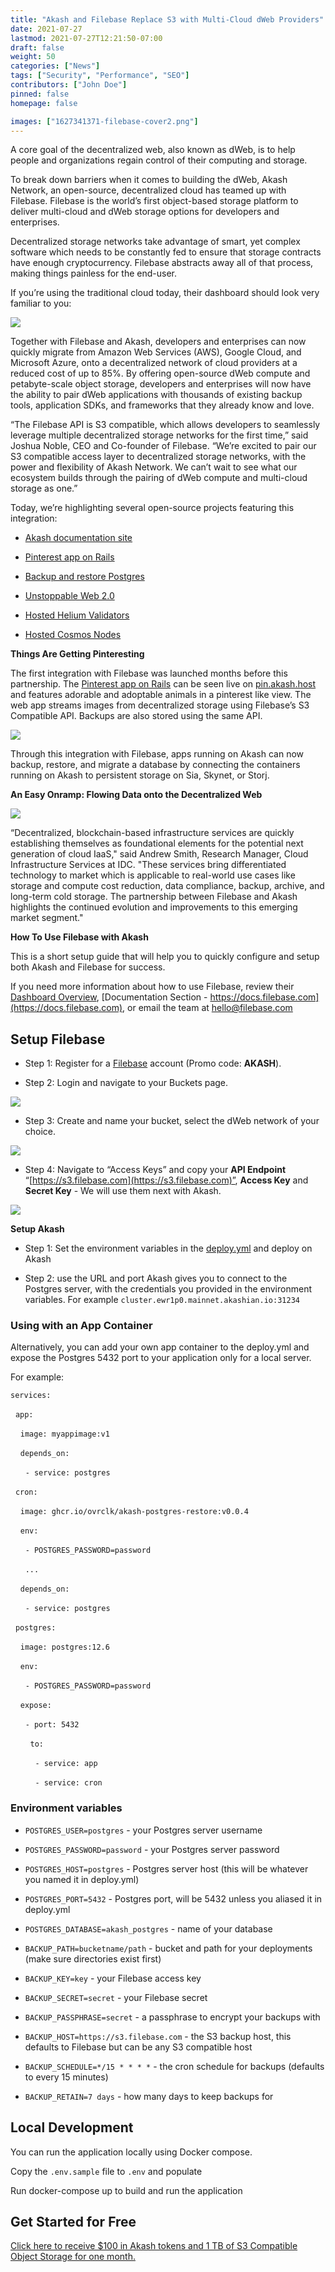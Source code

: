 ```yaml
---
title: "Akash and Filebase Replace S3 with Multi-Cloud dWeb Providers"
date: 2021-07-27
lastmod: 2021-07-27T12:21:50-07:00
draft: false
weight: 50
categories: ["News"]
tags: ["Security", "Performance", "SEO"]
contributors: ["John Doe"]
pinned: false
homepage: false

images: ["1627341371-filebase-cover2.png"]
---
```

A core goal of the decentralized web, also known as dWeb, is to help people and organizations regain control of their computing and storage. 

To break down barriers when it comes to building the dWeb, Akash Network, an open-source, decentralized cloud has teamed up with Filebase. Filebase is the world’s first object-based storage platform to deliver multi-cloud and dWeb storage options for developers and enterprises.

  
Decentralized storage networks take advantage of smart, yet complex software which needs to be constantly fed to ensure that storage contracts have enough cryptocurrency. Filebase abstracts away all of that process, making things painless for the end-user.  

If you’re using the traditional cloud today, their dashboard should look very familiar to you:

![](https://www.datocms-assets.com/45776/1627339911-image.png)

Together with Filebase and Akash, developers and enterprises can now quickly migrate from Amazon Web Services (AWS), Google Cloud, and Microsoft Azure, onto a decentralized network of cloud providers at a reduced cost of up to 85%. By offering open-source dWeb compute and petabyte-scale object storage, developers and enterprises will now have the ability to pair dWeb applications with thousands of existing backup tools, application SDKs, and frameworks that they already know and love. 

“The Filebase API is S3 compatible, which allows developers to seamlessly leverage multiple decentralized storage networks for the first time,” said Joshua Noble, CEO and Co-founder of Filebase. “We’re excited to pair our S3 compatible access layer to decentralized storage networks, with the power and flexibility of Akash Network. We can’t wait to see what our ecosystem builds through the pairing of dWeb compute and multi-cloud storage as one.”

Today, we’re highlighting several open-source projects featuring this integration:

*   [Akash documentation site](http://docs.akash.network/) 
    
*   [Pinterest app on Rails](https://github.com/ovrclk/akash-on-rails) 
    
*   [Backup and restore Postgres](https://docs.akash.network/deploy/postgresql-restore-backup) 
    
*   [Unstoppable Web 2.0](https://docs.akash.network/deploy/unstoppable-web-2.0)
    
*   [Hosted Helium Validators](https://github.com/filebase/helium-on-akash)
    
*   [Hosted Cosmos Nodes](https://github.com/ovrclk/cosmos-omnibus)
    

**Things Are Getting Pinteresting**

The first integration with Filebase was launched months before this partnership. The [Pinterest app on Rails](https://github.com/ovrclk/akash-on-rails) can be seen live on [pin.akash.host](http://pin.akash.host) and features adorable and adoptable animals in a pinterest like view. The web app streams images from decentralized storage using Filebase’s S3 Compatible API. Backups are also stored using the same API.

![](https://www.datocms-assets.com/45776/1627339962-image-1.png)

Through this integration with Filebase, apps running on Akash can now backup, restore, and migrate a database by connecting the containers running on Akash to persistent storage on Sia, Skynet, or Storj. 

**An Easy Onramp: Flowing Data onto the Decentralized Web**

![](https://www.datocms-assets.com/45776/1627340002-image-2.png)

“Decentralized, blockchain-based infrastructure services are quickly establishing themselves as foundational elements for the potential next generation of cloud IaaS," said Andrew Smith, Research Manager, Cloud Infrastructure Services at IDC. "These services bring differentiated technology to market which is applicable to real-world use cases like storage and compute cost reduction, data compliance, backup, archive, and long-term cold storage. The partnership between Filebase and Akash highlights the continued evolution and improvements to this emerging market segment."

**How To Use Filebase with Akash**

This is a short setup guide that will help you to quickly configure and setup both Akash and Filebase for success.  

If you need more information about how to use Filebase, review their [Dashboard Overview](https://filebase.com/blog/introducing-the-new-and-improved-filebase-dashboard/), [Documentation Section - https://docs.filebase.com](https://docs.filebase.com), or email the team at hello@filebase.com

**Setup Filebase**
------------------

*   Step 1: Register for a [Filebase](https://filebase.com/) account (Promo code: **AKASH**).
    
*   Step 2: Login and navigate to your Buckets page.
    

![](https://www.datocms-assets.com/45776/1627340058-image-3.png)

*   Step 3: Create and name your bucket, select the dWeb network of your choice.
    

![](https://www.datocms-assets.com/45776/1627340093-image-4.png)

*   Step 4: Navigate to “Access Keys” and copy your **API Endpoint** “[https://s3.filebase.com](https://s3.filebase.com)”, **Access Key** and **Secret Key** - We will use them next with Akash.
    

![](https://www.datocms-assets.com/45776/1627340152-image-5.png)

**Setup Akash**

*   Step 1: Set the environment variables in the [deploy.yml](https://github.com/ovrclk/akash-postgres-restore/blob/master/deploy.yml) and deploy on Akash
    
*   Step 2: use the URL and port Akash gives you to connect to the Postgres server, with the credentials you provided in the environment variables. For example `cluster.ewr1p0.mainnet.akashian.io:31234`
    

### **Using with an App Container**

Alternatively, you can add your own app container to the deploy.yml and expose the Postgres 5432 port to your application only for a local server.

For example:

`services:`

  `app:` 

    `image: myappimage:v1`

    `depends_on:` 

      `- service: postgres`

  `cron:`

    `image: ghcr.io/ovrclk/akash-postgres-restore:v0.0.4`

    `env:`

      `- POSTGRES_PASSWORD=password`

      `...`

    `depends_on:`

      `- service: postgres`

  `postgres:`

    `image: postgres:12.6`

    `env:`

      `- POSTGRES_PASSWORD=password`

    `expose:`

      `- port: 5432`

        `to:`

          `- service: app`

          `- service: cron`

### **Environment variables**

*   `POSTGRES_USER=postgres` - your Postgres server username
    
*   `POSTGRES_PASSWORD=password` - your Postgres server password
    
*   `POSTGRES_HOST=postgres` - Postgres server host (this will be whatever you named it in deploy.yml)
    
*   `POSTGRES_PORT=5432` - Postgres port, will be 5432 unless you aliased it in deploy.yml
    
*   `POSTGRES_DATABASE=akash_postgres` - name of your database
    
*   `BACKUP_PATH=bucketname/path` - bucket and path for your deployments (make sure directories exist first)
    
*   `BACKUP_KEY=key` - your Filebase access key
    
*   `BACKUP_SECRET=secret` - your Filebase secret
    
*   `BACKUP_PASSPHRASE=secret` - a passphrase to encrypt your backups with
    
*   `BACKUP_HOST=https://s3.filebase.com` - the S3 backup host, this defaults to Filebase but can be any S3 compatible host
    
*   `BACKUP_SCHEDULE=*/15 * * * *` - the cron schedule for backups (defaults to every 15 minutes)
    
*   `BACKUP_RETAIN=7 days` - how many days to keep backups for
    

**Local Development**
---------------------

You can run the application locally using Docker compose.

Copy the `.env.sample` file to `.env` and populate

Run docker-compose up to build and run the application

**Get Started for Free**
------------------------

[Click here to receive $100 in Akash tokens and 1 TB of S3 Compatible Object Storage for one month.](https://filebase.com/akash)